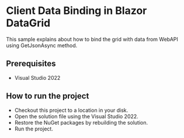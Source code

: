# Client Data Binding in Blazor DataGrid

This sample explains about how to bind the grid with data from WebAPI using GetJsonAsync method.

## Prerequisites

* Visual Studio 2022

## How to run the project

* Checkout this project to a location in your disk.
* Open the solution file using the Visual Studio 2022.
* Restore the NuGet packages by rebuilding the solution.
* Run the project.
